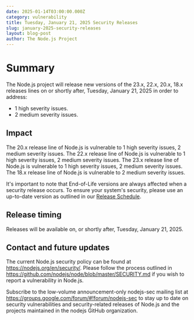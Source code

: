 ```yaml
---
date: 2025-01-14T03:00:00.000Z
category: vulnerability
title: Tuesday, January 21, 2025 Security Releases
slug: january-2025-security-releases
layout: blog-post
author: The Node.js Project
---
```


# Summary

The Node.js project will release new versions of the 23.x, 22.x, 20.x, 18.x
releases lines on or shortly after, Tuesday, January 21, 2025 in order to address:

- 1 high severity issues.
- 2 medium severity issues.

## Impact

The 20.x release line of Node.js is vulnerable to 1 high severity issues, 2 medium severity issues.
The 22.x release line of Node.js is vulnerable to 1 high severity issues, 2 medium severity issues.
The 23.x release line of Node.js is vulnerable to 1 high severity issues, 2 medium severity issues.
The 18.x release line of Node.js is vulnerable to 2 medium severity issues.

It's important to note that End-of-Life versions are always affected when a security release occurs.
To ensure your system's security, please use an up-to-date version as outlined in our
[Release Schedule](https://github.com/nodejs/release#release-schedule).

## Release timing

Releases will be available on, or shortly after, Tuesday, January 21, 2025.

## Contact and future updates

The current Node.js security policy can be found at <https://nodejs.org/en/security/>.
Please follow the process outlined in <https://github.com/nodejs/node/blob/master/SECURITY.md> if you wish to report a vulnerability in Node.js.

Subscribe to the low-volume announcement-only nodejs-sec mailing list at <https://groups.google.com/forum/#!forum/nodejs-sec> to stay up to date on security vulnerabilities and security-related releases of Node.js and the projects maintained in the nodejs GitHub organization.
